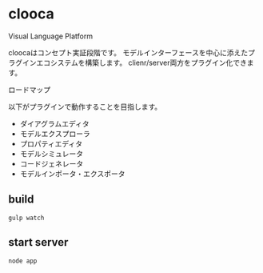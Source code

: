 # clooca
Visual Language Platform

cloocaはコンセプト実証段階です。
モデルインターフェースを中心に添えたプラグインエコシステムを構築します。
clienr/server両方をプラグイン化できます。

ロードマップ

以下がプラグインで動作することを目指します。

- ダイアグラムエディタ
- モデルエクスプローラ
- プロパティエディタ
- モデルシミュレータ
- コードジェネレータ
- モデルインポータ・エクスポータ



## build

```
gulp watch
```

## start server

```
node app
```